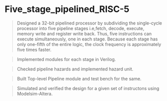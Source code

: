 # Five_stage_pipelined_RISC-5

>Designed a 32-bit pipelined processor by subdividing the 
single-cycle processor into five pipeline stages 
i.e,fetch, decode, execute, memory write and register write back.
Thus, five instructions can execute simultaneously, 
one in each stage. Because each stage has only 
one-fifth of the entire logic, the clock frequency is 
approximately five times faster.

>Implemented modules for each stage in Verilog.

>Checked pipeline hazards and implemented hazard unit.

>Built Top-level Pipeline module and test bench for the same.

>Simulated and verified the design for a given set of instructons using Modelsim-Altera.
